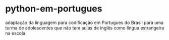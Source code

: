 # python-em-portugues
adaptação da linguagem para codificação em Portugues do Brasil para uma turma de adolescentes que não tem aulas de inglês como língua estrangeira na escola
